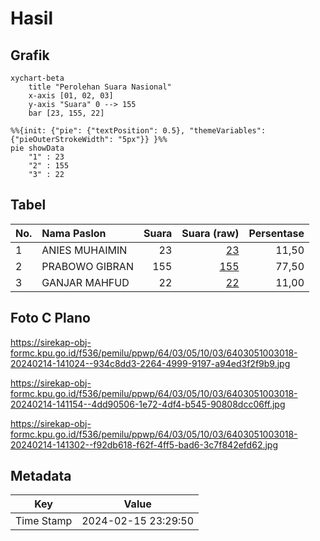 # Hasil

## Grafik

```mermaid
xychart-beta
    title "Perolehan Suara Nasional"
    x-axis [01, 02, 03]
    y-axis "Suara" 0 --> 155
    bar [23, 155, 22]
```

```mermaid
%%{init: {"pie": {"textPosition": 0.5}, "themeVariables": {"pieOuterStrokeWidth": "5px"}} }%%
pie showData
    "1" : 23
    "2" : 155
    "3" : 22
```

## Tabel

| No. | Nama Paslon    | Suara | Suara (raw) | Persentase |
|:--- |:-------------- | -----:| -----------:| ----------:|
| 1   | ANIES MUHAIMIN | 23    | [23][p-1]   | 11,50      |
| 2   | PRABOWO GIBRAN | 155   | [155][p-2]  | 77,50      |
| 3   | GANJAR MAHFUD  | 22    | [22][p-3]   | 11,00      |


[p-1]: https://github.com/gigit-pemilu/pemilu-2024/blob/main/pilpres/hitung-suara/sub/64-kalimantan-timur/sub/03-berau/sub/05-tanjung-redeb/sub/1003-sungai-bedungun/sub/018-tps/sub/paslon-1.txt
[p-2]: https://github.com/gigit-pemilu/pemilu-2024/blob/main/pilpres/hitung-suara/sub/64-kalimantan-timur/sub/03-berau/sub/05-tanjung-redeb/sub/1003-sungai-bedungun/sub/018-tps/sub/paslon-2.txt
[p-3]: https://github.com/gigit-pemilu/pemilu-2024/blob/main/pilpres/hitung-suara/sub/64-kalimantan-timur/sub/03-berau/sub/05-tanjung-redeb/sub/1003-sungai-bedungun/sub/018-tps/sub/paslon-3.txt

## Foto C Plano

https://sirekap-obj-formc.kpu.go.id/f536/pemilu/ppwp/64/03/05/10/03/6403051003018-20240214-141024--934c8dd3-2264-4999-9197-a94ed3f2f9b9.jpg

https://sirekap-obj-formc.kpu.go.id/f536/pemilu/ppwp/64/03/05/10/03/6403051003018-20240214-141154--4dd90506-1e72-4df4-b545-90808dcc06ff.jpg

https://sirekap-obj-formc.kpu.go.id/f536/pemilu/ppwp/64/03/05/10/03/6403051003018-20240214-141302--f92db618-f62f-4ff5-bad6-3c7f842efd62.jpg


## Metadata

| Key        | Value               |
| ---------- | ------------------- |
| Time Stamp | 2024-02-15 23:29:50 |



